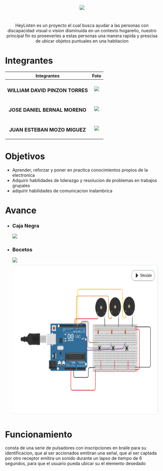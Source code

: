 <div align="center">
<img src="https://github.com/WillDev230/PulsaParaVer/blob/main/Logov1.png" width="600" >
</div>
<h1></h1>
<div align="center">
HeyListen es un proyecto el cual busca  ayudar a las personas con discapacidad visual o vision disminuida en un contexto hogareño, nuestro principal fin es proeeverles a estas personas una manera rapida y prescisa de ubicar objetos puntuales en una habitacion
</div>

<h1>Integrantes</h1>

|Integrantes   | Foto           | 
|    :---:     |     :---:      |    
| <h3>WILLIAM DAVID PINZON TORRES</h3> |<img src="https://i.ytimg.com/vi/hbPLUrm0Olc/maxresdefault.jpg" height="200" >|
| <h3>JOSE DANIEL BERNAL MORENO</h3>     |    <img src="https://encrypted-tbn0.gstatic.com/images?q=tbn:ANd9GcTqXgPWjE9H0opRF0FrSNyMj0lY2erthAAnkJDbYawm4lMyWIHdpkfnvc1MKaNAT6kliSI&usqp=CAU" height="200" > |
| <h3>JUAN ESTEBAN MOZO MIGUEZ</h3>    |   <img src="https://static.wikia.nocookie.net/baki/images/4/42/Guevaru_profile.png/revision/latest/scale-to-width-down/280?cb=20220814174420" height="200" > |

<h1>Objetivos</h1>

* Aprender, reforzar y poner en practica conocimientos propios de la electronica
* Adquirir habilidades de liderazgo y resolucion de problemas en trabajos grupales
* adquirir habilidades de comunicacion inalambrica

<h1>Avance</h1>

* ### Caja Negra
   <img src="https://github.com/WillDev230/PulsaParaVer/blob/main/CajaNegra/CajaNegra1.drawio.png" height="150" >         
* ### Bocetos
   <img src="https://github.com/WillDev230/PulsaParaVer/blob/main/Bocetos/WhatsApp%20Image%202023-09-03%20at%206.33.06%20PM.jpeg" height="500" > 
   <img src="https://github.com/WillDev230/HeyListen/blob/main/Bocetos/imagen_2023-09-10_204500759.png" height="500" > 
<h1>Funcionamiento</h1>
consta de una serie de pulsadores con inscripciones en braile para su identificacion, que al ser accionados emitiran una señal, que al ser captada por otro receptor emitira un sonido durante un lapso de tiempo de 6 segundos, para que el usuario pueda ubicar su el elemento desedado
  


